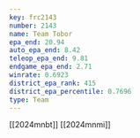 ```yaml
---
key: frc2143
number: 2143
name: Team Tobor
epa_end: 20.94
auto_epa_end: 8.42
teleop_epa_end: 9.81
endgame_epa_end: 2.71
winrate: 0.6923
district_epa_rank: 415
district_epa_percentile: 0.7696
type: Team
---
```

[[2024mnbt]]
[[2024mnmi]]
